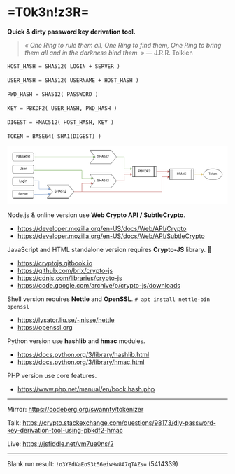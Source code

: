 # =T0k3n!z3R=

**Quick & dirty password key derivation tool.**

> _« One Ring to rule them all, One Ring to find them, One Ring to bring them all and in the darkness bind them. »_ — J.R.R. Tolkien

```
HOST_HASH = SHA512( LOGIN + SERVER )

USER_HASH = SHA512( USERNAME + HOST_HASH )

PWD_HASH = SHA512( PASSWORD )

KEY = PBKDF2( USER_HASH, PWD_HASH )

DIGEST = HMAC512( HOST_HASH, KEY )

TOKEN = BASE64( SHA1(DIGEST) )
```
![flowchart diagram](./flowchart.png)

Node.js & online version use **Web Crypto API / SubtleCrypto**.

- https://developer.mozilla.org/en-US/docs/Web/API/Crypto
- https://developer.mozilla.org/en-US/docs/Web/API/SubtleCrypto

JavaScript and HTML standalone version requires **Crypto-JS** library. 🐢

- https://cryptojs.gitbook.io
- https://github.com/brix/crypto-js
- https://cdnjs.com/libraries/crypto-js
- https://code.google.com/archive/p/crypto-js/downloads

Shell version requires **Nettle** and **OpenSSL**. `# apt install nettle-bin openssl`

- https://lysator.liu.se/~nisse/nettle
- https://openssl.org

Python version use **hashlib** and **hmac** modules.

- https://docs.python.org/3/library/hashlib.html
- https://docs.python.org/3/library/hmac.html

PHP version use core features.

- https://www.php.net/manual/en/book.hash.php
___
Mirror: https://codeberg.org/swannty/tokenizer

Talk: https://crypto.stackexchange.com/questions/98173/diy-password-key-derivation-tool-using-pbkdf2-hmac

Live: https://jsfiddle.net/vm7ue0ns/2
___
Blank run result: `!o3Y8dKaEoS3t56eiwHw8A7qTAZs=` (5414339)
